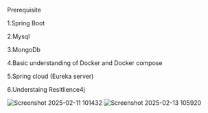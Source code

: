 Prerequisite

1.Spring Boot

2.Mysql

3.MongoDb

4.Basic understanding of Docker and Docker compose

5.Spring cloud (Eureka server)

6.Understaing Resitlience4j


![Screenshot 2025-02-11 101432](https://github.com/user-attachments/assets/ea45fba6-fcc6-4885-8e77-ae69e07df126)
![Screenshot 2025-02-13 105920](https://github.com/user-attachments/assets/09e65f98-3487-49d7-9552-1608d307298d)
